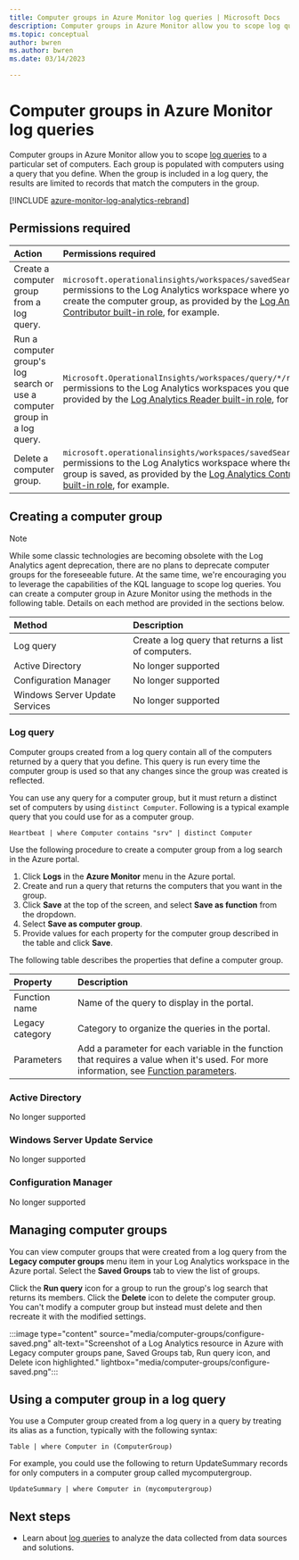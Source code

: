 ```yaml
---
title: Computer groups in Azure Monitor log queries | Microsoft Docs
description: Computer groups in Azure Monitor allow you to scope log queries to a particular set of computers.  This article describes the different methods you can use to create computer groups and how to use them in a log query.
ms.topic: conceptual
author: bwren
ms.author: bwren
ms.date: 03/14/2023

---
```


# Computer groups in Azure Monitor log queries
Computer groups in Azure Monitor allow you to scope [log queries](./log-query-overview.md) to a particular set of computers.  Each group is populated with computers using a query that you define.  When the group is included in a log query, the results are limited to records that match the computers in the group.

[!INCLUDE [azure-monitor-log-analytics-rebrand](../../../includes/azure-monitor-log-analytics-rebrand.md)]

## Permissions required

| Action | Permissions required |
|:---|:---|
| Create a computer group from a log query. | `microsoft.operationalinsights/workspaces/savedSearches/write` permissions to the Log Analytics workspace where you want to create the computer group, as provided by the [Log Analytics Contributor built-in role](./manage-access.md#log-analytics-contributor), for example. |
| Run a computer group's log search or use a computer group in a log query. | `Microsoft.OperationalInsights/workspaces/query/*/read` permissions to the Log Analytics workspaces you query, as provided by the [Log Analytics Reader built-in role](./manage-access.md#log-analytics-reader), for example. |
| Delete a computer group. | `microsoft.operationalinsights/workspaces/savedSearches/delete` permissions to the Log Analytics workspace where the computer group is saved, as provided by the [Log Analytics Contributor built-in role](./manage-access.md#log-analytics-contributor), for example. |

## Creating a computer group

> [!NOTE]
> While some classic technologies are becoming obsolete with the Log Analytics agent deprecation, there are no plans to deprecate computer groups for the foreseeable future. At the same time, we're encouraging you to leverage the capabilities of the KQL language to scope log queries.
You can create a computer group in Azure Monitor using the methods in the following table.  Details on each method are provided in the sections below. 

| Method | Description |
|:--- |:--- |
| Log query |Create a log query that returns a list of computers. |
| Active Directory | No longer supported |
| Configuration Manager | No longer supported |
| Windows Server Update Services | No longer supported |

### Log query
Computer groups created from a log query contain all of the computers returned by a query that you define.  This query is run every time the computer group is used so that any changes since the group was created is reflected.  

You can use any query for a computer group, but it must return a distinct set of computers by using `distinct Computer`.  Following is a typical example query that you could use for as a computer group.

```kusto
Heartbeat | where Computer contains "srv" | distinct Computer
```

Use the following procedure to create a computer group from a log search in the Azure portal.

1. Click **Logs** in the **Azure Monitor** menu in the Azure portal.
1. Create and run a query that returns the computers that you want in the group.
1. Click **Save** at the top of the screen, and select **Save as function** from the dropdown.
1. Select **Save as computer group**.
1. Provide values for each property for the computer group described in the table and click **Save**.

The following table describes the properties that define a computer group.

| Property | Description |
|:---|:---|
| Function name   | Name of the query to display in the portal. |
| Legacy category       | Category to organize the queries in the portal. |
| Parameters | Add a parameter for each variable in the function that requires a value when it's used. For more information, see [Function parameters](functions.md#function-parameters). |


### Active Directory
No longer supported

### Windows Server Update Service
No longer supported

### Configuration Manager
No longer supported

## Managing computer groups
You can view computer groups that were created from a log query from the **Legacy computer groups** menu item in your Log Analytics workspace in the Azure portal.  Select the **Saved Groups** tab to view the list of groups.  

Click the **Run query** icon for a group to run the group's log search that returns its members.  Click the **Delete** icon to delete the computer group.  You can't modify a computer group but instead must delete and then recreate it with the modified settings.

:::image type="content" source="media/computer-groups/configure-saved.png" alt-text="Screenshot of a Log Analytics resource in Azure with Legacy computer groups pane,  Saved Groups tab, Run query icon, and Delete icon highlighted." lightbox="media/computer-groups/configure-saved.png":::

## Using a computer group in a log query
You use a Computer group created from a log query in a query by treating its alias as a function, typically with the following syntax:

```kusto
Table | where Computer in (ComputerGroup)
```

For example, you could use the following to return UpdateSummary records for only computers in a computer group called mycomputergroup.

```kusto
UpdateSummary | where Computer in (mycomputergroup)
```

## Next steps
* Learn about [log queries](./log-query-overview.md) to analyze the data collected from data sources and solutions.